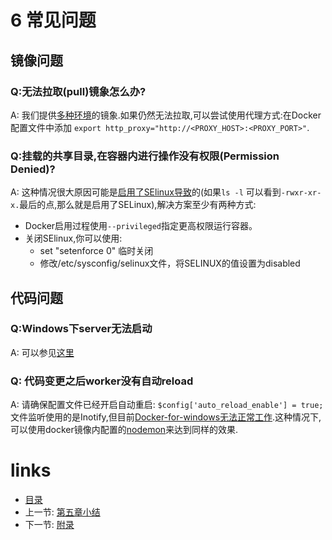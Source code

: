 # 6 常见问题

## 镜像问题

### Q:无法拉取(pull)镜象怎么办?
A: 我们提供[多种环境](https://pinguo.gitbooks.io/php-msf-docs/chapter-3/3.3-docker.html)的镜象.如果仍然无法拉取,可以尝试使用代理方式:在Docker 配置文件中添加 `export http_proxy="http://<PROXY_HOST>:<PROXY_PORT>"`.

### Q:挂载的共享目录,在容器内进行操作没有权限(Permission Denied)?
A: 这种情况很大原因可能是[启用了SElinux导致](https://stackoverflow.com/questions/24288616/permission-denied-on-accessing-host-directory-in-docker)的(如果`ls -l` 可以看到`-rwxr-xr-x.`最后的点,那么就是启用了SELinux),解决方案至少有两种方式:
+ Docker启用过程使用`--privileged`指定更高权限运行容器。
+ 关闭SElinux,你可以使用:
	- set "setenforce 0" 临时关闭
	- 修改/etc/sysconfig/selinux文件，将SELINUX的值设置为disabled

## 代码问题
### Q:Windows下server无法启动
A: 可以参见[这里](https://github.com/pinguo/php-msf-demo/issues/10)

### Q: 代码变更之后worker没有自动reload
A: 请确保配置文件已经开启自动重启: `$config['auto_reload_enable'] = true;` 文件监听使用的是Inotify,但目前[Docker-for-windows无法正常工作](https://docs.docker.com/docker-for-windows/troubleshoot/#docker-knowledge-hub).这种情况下,可以使用docker镜像内配置的[nodemon](https://github.com/remy/nodemon)来达到同样的效果.

# links
  * [目录](../README.md)
  * 上一节: [第五章小结](../chapter-5/5.11-小结.md)
  * 下一节: [附录](../chapter-7/7.0-附录.md)
